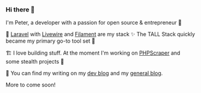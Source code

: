### Hi there 👋

I'm Peter, a developer with a passion for open source & entrepreneur 🔭 

👷️ [Laravel](https://github.com/laravel/laravel) with [Livewire](https://github.com/livewire/livewire) and [Filament](https://github.com/filamentphp/filament) are my stack ✨️ The TALL Stack quickly became my primary go-to tool set 🤩️

🏗️ I love building stuff. At the moment I'm working on [PHPScraper](https://phpscraper.de) and some stealth projects :eyes:

💬 You can find my writing on my [dev blog](https://releasecandidate.dev) and my [general blog](https://peterthaleikis.com). 

More to come soon!
